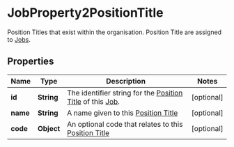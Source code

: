 

# JobProperty2PositionTitle

Position Titles that exist within the organisation. Position Title are assigned to [Jobs](https://developers.intellihr.io/docs/v1/).

## Properties

| Name | Type | Description | Notes |
|------------ | ------------- | ------------- | -------------|
|**id** | **String** | The identifier string for the [Position Title](https://developers.intellihr.io/docs/v1/) of this [Job](https://developers.intellihr.io/docs/v1/). |  [optional] |
|**name** | **String** | A name given to this [Position Title](https://developers.intellihr.io/docs/v1/) |  [optional] |
|**code** | **Object** | An optional code that relates to this [Position Title](https://developers.intellihr.io/docs/v1/) |  [optional] |



